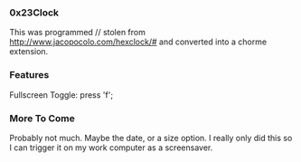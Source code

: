 ### 0x23Clock

This was programmed // stolen from http://www.jacopocolo.com/hexclock/# and converted into a chorme extension.

### Features
Fullscreen Toggle: press 'f';

### More To Come
Probably not much. Maybe the date, or a size option. I really only did this so I can trigger it on my work computer as a screensaver.

